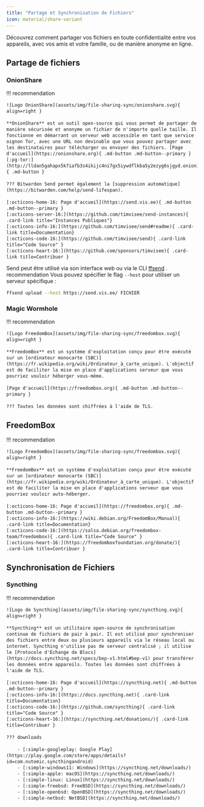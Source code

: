 ```yaml
---
title: "Partage et Synchronisation de Fichiers"
icon: material/share-variant
---
```


Découvrez comment partager vos fichiers en toute confidentialité entre vos appareils, avec vos amis et votre famille, ou de manière anonyme en ligne.

## Partage de fichiers

### OnionShare

!!! recommendation

    ![Logo OnionShare](assets/img/file-sharing-sync/onionshare.svg){ align=right }
    
    **OnionShare** est un outil open-source qui vous permet de partager de manière sécurisée et anonyme un fichier de n'importe quelle taille. Il fonctionne en démarrant un serveur web accessible en tant que service oignon Tor, avec une URL non devinable que vous pouvez partager avec les destinataires pour télécharger ou envoyer des fichiers. [Page d'accueil](https://onionshare.org){ .md-button .md-button--primary } [:pg-tor:](http://lldan5gahapx5k7iafb3s4ikijc4ni7gx5iywdflkba5y2ezyg6sjgyd.onion){ .md-button }
    
    ??? Bitwarden Send permet également la [suppression automatique] (https://bitwarden.com/help/send-lifespan).
    
    [:octicons-home-16: Page d'accueil](https://send.vis.ee){ .md-button .md-button--primary }
    [:octicons-server-16:](https://github.com/timvisee/send-instances){ .card-link title="Instances Publiques"}
    [:octicons-info-16:](https://github.com/timvisee/send#readme){ .card-link title=Documentation}
    [:octicons-code-16:](https://github.com/timvisee/send){ .card-link title="Code Source" }
    [:octicons-heart-16:](https://github.com/sponsors/timvisee){ .card-link title=Contribuer }

Send peut être utilisé via son interface web ou via le CLI [ffsend](https://github.com/timvisee/ffsend) . recommendation Vous pouvez spécifier le flag `--host` pour utiliser un serveur spécifique :

```bash
ffsend upload --host https://send.vis.ee/ FICHIER
```

### Magic Wormhole

!!! recommendation

    ![Logo FreedomBox](assets/img/file-sharing-sync/freedombox.svg){ align=right }
    
    **FreedomBox** est un système d'exploitation conçu pour être exécuté sur un [ordinateur monocarte (SBC)](https://fr.wikipedia.org/wiki/Ordinateur_à_carte_unique). L'objectif est de faciliter la mise en place d'applications serveur que vous pourriez vouloir héberger vous-même.
    
    [Page d'accueil](https://freedombox.org){ .md-button .md-button--primary }
    
    ??? Toutes les données sont chiffrées à l'aide de TLS.

## FreedomBox

!!! recommendation

    ![Logo FreedomBox](assets/img/file-sharing-sync/freedombox.svg){ align=right }
    
    **FreedomBox** est un système d'exploitation conçu pour être exécuté sur un [ordinateur monocarte (SBC)](https://fr.wikipedia.org/wiki/Ordinateur_à_carte_unique). L'objectif est de faciliter la mise en place d'applications serveur que vous pourriez vouloir auto-héberger.
    
    [:octicons-home-16: Page d'accueil](https://freedombox.org){ .md-button .md-button--primary }
    [:octicons-info-16:](https://wiki.debian.org/FreedomBox/Manual){ .card-link title=Documentation}
    [:octicons-code-16:](https://salsa.debian.org/freedombox-team/freedombox){ .card-link title="Code Source" }
    [:octicons-heart-16:](https://freedomboxfoundation.org/donate/){ .card-link title=Contribuer }

## Synchronisation de Fichiers

### Syncthing

!!! recommendation

    ![Logo de Syncthing](assets/img/file-sharing-sync/syncthing.svg){ align=right }
    
    **Syncthing** est un utilitaire open-source de synchronisation continue de fichiers de pair à pair. Il est utilisé pour synchroniser des fichiers entre deux ou plusieurs appareils via le réseau local ou internet. Syncthing n'utilise pas de serveur centralisé ; il utilise le [Protocole d'Échange de Blocs] (https://docs.syncthing.net/specs/bep-v1.html#bep-v1) pour transférer les données entre appareils. Toutes les données sont chiffrées à l'aide de TLS.
    
    [:octicons-home-16: Page d'accueil](https://syncthing.net){ .md-button .md-button--primary }
    [:octicons-info-16:](https://docs.syncthing.net){ .card-link title=Documentation}
    [:octicons-code-16:](https://github.com/syncthing){ .card-link title="Code Source" }
    [:octicons-heart-16:](https://syncthing.net/donations/){ .card-link title=Contribuer }
    
    ??? downloads
    
        - [:simple-googleplay: Google Play](https://play.google.com/store/apps/details?id=com.nutomic.syncthingandroid)
        - [:simple-windows11: Windows](https://syncthing.net/downloads/)
        - [:simple-apple: macOS](https://syncthing.net/downloads/)
        - [:simple-linux: Linux](https://syncthing.net/downloads/)
        - [:simple-freebsd: FreeBSD](https://syncthing.net/downloads/)
        - [:simple-openbsd: OpenBSD](https://syncthing.net/downloads/)
        - [:simple-netbsd: NetBSD](https://syncthing.net/downloads/)
